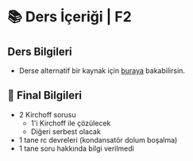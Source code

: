 # 📚 Ders İçeriği \| F2

## Ders Bilgileri

* Derse alternatif bir kaynak için [buraya](https://github.com/YEmreAk/IstanbulUniversity-CE/tree/57d01cf850fc57ba7f74ca59ca4e3daf5c1e9777/res/fizik_2_genel.pdf) bakabilirsin.

## 📅 Final Bilgileri

* 2 Kirchoff sorusu
  * 1'i Kirchoff ile çözülecek
  * Diğeri serbest olacak
* 1 tane rc devreleri \(kondansatör dolum boşalma\)
* 1 tane soru hakkında bilgi verilmedi

